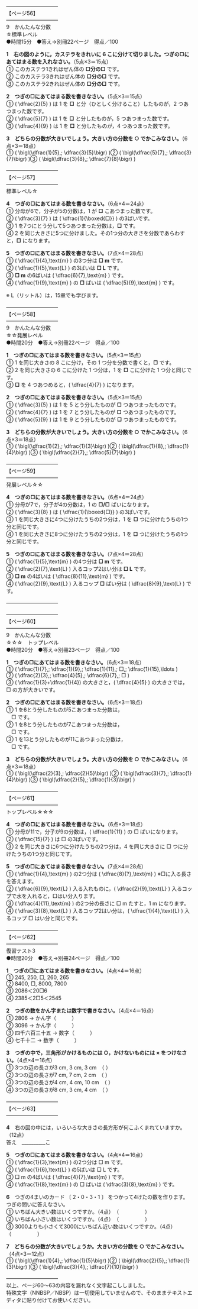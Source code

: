 


――――――――――  
【ページ56】  
――――――――――  
9　かんたんな分数  
☆標準レベル  
●時間15分　●答え→別冊22ページ　得点／100

**1　右の図のように，カステラをきれいに 6 こに分けて切りました。つぎの□にあてはまる数を入れなさい。**（5点×3＝15点）  
① このカステラ1きれはぜん体の **□分の□** です。  
② このカステラ3きれはぜん体の **□分の□** です。  
③ このカステラ2きれはぜん体の **□分の□** です。

**2　つぎの□にあてはまる数を書きなさい。**（5点×3＝15点）  
① \( \dfrac{2}{5} \) は 1 を **□** と分（ひとしく分けること）したものが，2 つあつまった数です。  
② \( \dfrac{5}{7} \) は 1 を **□** と分したものが，5 つあつまった数です。  
③ \( \dfrac{4}{9} \) は 1 を **□** と分したものが，4 つあつまった数です。

**3　どちらの分数が大きいでしょう。大きい方の分数を ○ でかこみなさい。**（6点×3＝18点）  
① \( \bigl(\dfrac{1}{5},\; \dfrac{3}{5}\bigr) \)② \( \bigl(\dfrac{5}{7},\; \dfrac{3}{7}\bigr) \)③ \( \bigl(\dfrac{3}{8},\; \dfrac{7}{8}\bigr) \)

――――――――――  
【ページ57】  
――――――――――  
標準レベル☆

**4　つぎの□にあてはまる数を書きなさい。**（6点×4＝24点）  
① 分母が6で，分子が5の分数は，1 が **□** こあつまった数です。  
② \( \dfrac{3}{7} \) は \( \dfrac{1}{\boxed{□}} \) の3ばいです。  
③ 1 を7つにとう分して5つあつまった分数は，**□** です。  
④ 2 を同じ大きさに5つに分けました。その1つ分の大きさを分数であらわすと，**□** になります。

**5　つぎの□にあてはまる数を書きなさい。**（7点×4＝28点）  
① \( \dfrac{1}{4}\,\text{m} \) の3つ分は **□ m** です。  
② \( \dfrac{1}{5}\,\text{L} \) の3ばいは **□ L** です。  
③ **□ m** の6ばいは \( \dfrac{6}{7}\,\text{m} \) です。  
④ \( \dfrac{1}{9}\,\text{m} \) の **□** ばいは \( \dfrac{5}{9}\,\text{m} \) です。

※ L（リットル）は，15章でも学びます。

――――――――――  
【ページ58】  
――――――――――  
9　かんたんな分数  
☆☆発展レベル  
●時間20分　●答え→別冊22ページ　得点／100

**1　つぎの□にあてはまる数を書きなさい。**（5点×3＝15点）  
① 1 を同じ大きさの 8 こに分け，その 1 つ分を分数で書くと，**□** です。  
② 2 を同じ大きさの 6 こに分けた 1 つ分は，1 を **□** こに分けた 1 つ分と同じです。  
③ **□** を 4 つあつめると，\( \dfrac{4}{7} \) になります。

**2　つぎの□にあてはまる数を書きなさい。**（5点×3＝15点）  
① \( \dfrac{3}{5} \) は 1 を 5 とう分したものが **□** つあつまったものです。  
② \( \dfrac{4}{7} \) は 1 を 7 とう分したものが **□** つあつまったものです。  
③ \( \dfrac{5}{9} \) は 1 を 9 とう分したものが **□** つあつまったものです。

**3　どちらの分数が大きいでしょう。大きい方の分数を ○ でかこみなさい。**（6点×3＝18点）  
① \( \bigl(\dfrac{1}{2},\; \dfrac{1}{3}\bigr) \)② \( \bigl(\dfrac{1}{8},\; \dfrac{1}{4}\bigr) \)③ \( \bigl(\dfrac{2}{7},\; \dfrac{5}{7}\bigr) \)

――――――――――  
【ページ59】  
――――――――――  
発展レベル☆☆

**4　つぎの□にあてはまる数を書きなさい。**（6点×4＝24点）  
① 分母が7で，分子が4の分数は，1 の **□/□** ばいになります。  
② \( \dfrac{3}{8} \) は \( \dfrac{1}{\boxed{□}} \) の3ばいです。  
③ 1 を同じ大きさに4つに分けたうちの2つ分は，1 を **□** つに分けたうちの1つ分と同じです。  
④ 1 を同じ大きさに8つに分けたうちの2つ分は，1 を **□** つに分けたうちの1つ分と同じです。

**5　つぎの□にあてはまる数を書きなさい。**（7点×4＝28点）  
① \( \dfrac{1}{5}\,\text{m} \) の4つ分は **□ m** です。  
② \( \dfrac{2}{7}\,\text{L} \) 入るコップ2はい分は **□ L** です。  
③ **□ m** の4ばいは \( \dfrac{8}{11}\,\text{m} \) です。  
④ \( \dfrac{2}{9}\,\text{L} \) 入るコップ **□** ぱい分は \( \dfrac{8}{9}\,\text{L} \) です。

――――――――――  










――――――――――  
【ページ60】  
――――――――――  
9　かんたんな分数  
☆☆☆　トップレベル  
●時間20分　●答え→別冊23ページ　得点／100

**1　つぎの□にあてはまる数を書きなさい。**（6点×3＝18点）  
① \( \dfrac{1}{7},\; \dfrac{1}{9},\; \dfrac{1}{11},\; □,\; \dfrac{1}{15},\ldots \)  
② \( \dfrac{2}{3},\; \dfrac{4}{5},\; \dfrac{6}{7},\; □ \)  
③ \( \dfrac{1}{3}+\dfrac{1}{4}\) の大きさと，\( \dfrac{4}{5} \) の大きさでは，□ の方が大きいです。

**2　つぎの□にあてはまる数を書きなさい。**（6点×3＝18点）  
① 1 を6とう分したものが5こあつまった分数は，  
　□ です。  
② 1 を8とう分したものが7こあつまった分数は，  
　□ です。  
③ 1 を13とう分したものが11こあつまった分数は，  
　□ です。

**3　どちらの分数が大きいでしょう。大きい方の分数を ○ でかこみなさい。**（6点×3＝18点）  
① \( \bigl(\dfrac{2}{3},\; \dfrac{2}{5}\bigr) \)② \( \bigl(\dfrac{3}{7},\; \dfrac{1}{4}\bigr) \)③ \( \bigl(\dfrac{2}{5},\; \dfrac{1}{3}\bigr) \)

――――――――――  
【ページ61】  
――――――――――  
トップレベル☆☆☆

**4　つぎの□にあてはまる数を書きなさい。**（6点×3＝18点）  
① 分母が11で，分子が9の分数は，\( \dfrac{1}{11} \) の □ ばいになります。  
② \( \dfrac{15}{7} \) は □ の3ばいです。  
③ 2 を同じ大きさに6つに分けたうちの2つ分は，4 を同じ大きさに □ つに分けたうちの1つ分と同じです。

**5　つぎの□にあてはまる数を書きなさい。**（7点×4＝28点）  
① \( \dfrac{1}{4}\,\text{m} \) の2つ分は \( \dfrac{8}{?}\,\text{m} \) ※□に入る長さを答えます。  
② \( \dfrac{6}{9}\,\text{L} \) 入る入れものに，\( \dfrac{2}{9}\,\text{L} \) 入るコップで水を入れると，□はい分入ります。  
③ \( \dfrac{4}{11}\,\text{m} \) の2つ分の長さに □ m たすと，1 m になります。  
④ \( \dfrac{3}{8}\,\text{L} \) 入るコップ2はい分は，\( \dfrac{1}{4}\,\text{L} \) 入るコップ □ はい分と同じです。

――――――――――  
【ページ62】  
――――――――――  
復習テスト3  
●時間20分　●答え→別冊24ページ　得点／100

**1　つぎの□にあてはまる数を書きなさい。**（4点×4＝16点）  
① 245, 250, □, 260, 265  
② 8400, □, 8000, 7800  
③ 2086＜20□6  
④ 2385＜2□5＜2545

**2　つぎの数をかん字または数字で書きなさい。**（4点×4＝16点）  
① 2806 → かん字（　　　）  
② 3096 → かん字（　　　）  
③ 四千六百三十五 → 数字（　　　）  
④ 七千十二 → 数字（　　　）

**3　つぎの中で，三角形がかけるものには ○，かけないものには × をつけなさい。**（4点×4＝16点）  
① 3つの辺の長さが3 cm, 3 cm, 3 cm　（ ）  
② 3つの辺の長さが7 cm, 7 cm, 2 cm　（ ）  
③ 3つの辺の長さが4 cm, 4 cm, 10 cm　（ ）  
④ 3つの辺の長さが8 cm, 3 cm, 4 cm　（ ）

――――――――――  
【ページ63】  
――――――――――

**4**　右の図の中には，いろいろな大きさの長方形が何こふくまれていますか。（12点）  
答え　__________こ

**5　つぎの□にあてはまる数を書きなさい。**（4点×4＝16点）  
① \( \dfrac{1}{3}\,\text{m} \) の2つ分は □ m です。  
② \( \dfrac{1}{6}\,\text{L} \) の5ばいは □ L です。  
③ □ m の4ばいは \( \dfrac{4}{7}\,\text{m} \) です。  
④ \( \dfrac{1}{8}\,\text{m} \) の □ ばいは \( \dfrac{3}{8}\,\text{m} \) です。

**6**　つぎの4まいのカード 〔 2・0・3・1 〕 をつかって4けたの数を作ります。つぎの問いに答えなさい。  
① いちばん大きい数はいくつですか。（4点）　（　　　　　）  
② いちばん小さい数はいくつですか。（4点）　（　　　　　）  
③ 3000よりも小さくて3000にいちばん近い数はいくつですか。（4点）　（　　　　　）

**7　どちらの分数が大きいでしょうか。大きい方の分数を ○ でかこみなさい。**（4点×3＝12点）  
① \( \bigl(\dfrac{1}{4},\; \dfrac{1}{5}\bigr) \)② \( \bigl(\dfrac{2}{5},\; \dfrac{1}{3}\bigr) \)③ \( \bigl(\dfrac{3}{4},\; \dfrac{7}{10}\bigr) \)

――――――――――  
以上、ページ60〜63の内容を漏れなく文字起こししました。  
特殊文字（NNBSP／NBSP）は一切使用していませんので、そのままテキストエディタに貼り付けてお使いください。
